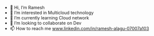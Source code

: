 - 👋 Hi, I’m Ramesh
- 👀 I’m interested in Multicloud technology
- 🌱 I’m currently learning Cloud network
- 💞️ I’m looking to collaborate on Dev
- 📫 How to reach me www.linkedin.com/in/ramesh-alagu-07007a103


<!---
YazhKrish/YazhKrish is a ✨ special ✨ repository because its `README.md` (this file) appears on your GitHub profile.
You can click the Preview link to take a look at your changes.
--->
